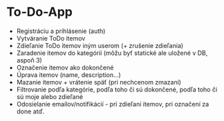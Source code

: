 # To-Do-App
- Registráciu a prihlásenie (auth)
- Vytváranie ToDo itemov
- Zdieľanie ToDo itemov iným userom (+ zrušenie zdieľania)
- Zaradenie itemov do kategórií (môžu byť statické ale uložené v DB, aspoň 3)
- Označenie itemov ako dokončené
- Úprava itemov (name, description…)
- Mazanie itemov + vrátenie späť (pri nechcenom zmazaní)
- Filtrovanie podľa kategórie, podľa toho či sú dokončené, podľa toho či sú moje alebo zdieľané
- Odosielanie emailov/notifikácií - pri zdieľaní itemov, pri označení za done atď.
